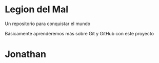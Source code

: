 # Legion del Mal
Un repositorio para conquistar el mundo

Básicamente aprenderemos más sobre Git y GitHub con este proyecto


# Jonathan
